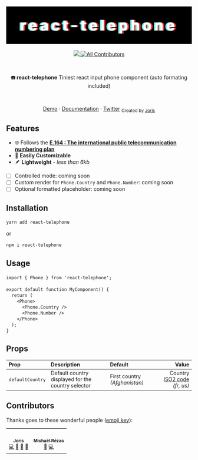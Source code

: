 <a href="https://react-telephone.joris.re/"><img alt="react-telephone - Demo" src="https://github.com/jorisre/react-telephone/raw/main/examples/assets/header.png"/></a>

<p align="center">
  <a href="https://bundlephobia.com/result?p=react-telephone">
    <img src="https://img.shields.io/bundlephobia/minzip/react-telephone?style=for-the-badge" />
  </a>
  <a href="#contributors-">
    <img alt="All Contributors"  src="https://img.shields.io/badge/all_contributors-2-black.svg?style=for-the-badge" />
  </a>
</p>
<br />
<p align="center">
<strong>☎️ react-telephone</strong>
Tiniest react input phone component (auto formating included)
</p>

<br />
<p align="center">
<a href="https://react-telephone.joris/">Demo</a> 
<span> · </span>
  <a href="https://github.com/jorisre/react-telephone#installation">Documentation</a> 
<span> · </span>
<a href="https://twitter.com/_jorisre">Twitter</a>
  <sub>Created by <a href="https://joris.re">Joris</a></sub>
</p>

## Features

- 🌐 Follows the **[E.164 : The international public telecommunication numbering plan](https://www.itu.int/rec/T-REC-E.164-201011-I/en)**
- 🎨 **Easily Customizable**
- 🪶 **Lightweight** - _less than 6kb_
- [ ] Controlled mode: coming soon
- [ ] Custom render for `Phone.Country` and `Phone.Number`: coming soon
- [ ] Optional formatted placeholder: coming soon

## Installation

```sh
yarn add react-telephone
```

or

```sh
npm i react-telephone
```

## Usage

```tsx
import { Phone } from 'react-telephone';

export default function MyComponent() {
  return (
    <Phone>
      <Phone.Country />
      <Phone.Number />
    </Phone>
  );
}
```

## Props

| Prop             | Description                                        | Default                       |                                                                    Value |
| :--------------- | :------------------------------------------------- | :---------------------------- | -----------------------------------------------------------------------: |
| `defaultCountry` | Default country displayed for the country selector | First country _(Afghanistan)_ | Country [ISO2 code](https://en.wikipedia.org/wiki/ISO_3166-2) _(fr, us)_ |

## Contributors

Thanks goes to these wonderful people ([emoji key](https://allcontributors.org/docs/en/emoji-key)):

<!-- ALL-CONTRIBUTORS-LIST:START - Do not remove or modify this section -->
<!-- prettier-ignore-start -->
<!-- markdownlint-disable -->
<table>
  <tr>
    <td align="center"><a href="http://joris.re"><img src="https://avatars.githubusercontent.com/u/7545547?v=4?s=100" width="100px;" alt=""/><br /><sub><b>Joris</b></sub></a><br /><a href="https://github.com/jorisre/react-telephone/commits?author=jorisre" title="Code">💻</a> <a href="https://github.com/jorisre/react-telephone/commits?author=jorisre" title="Documentation">📖</a> <a href="#ideas-jorisre" title="Ideas, Planning, & Feedback">🤔</a> <a href="https://github.com/jorisre/react-telephone/pulls?q=is%3Apr+reviewed-by%3Ajorisre" title="Reviewed Pull Requests">👀</a></td>
    <td align="center"><a href="https://github.com/Kcazer"><img src="https://avatars.githubusercontent.com/u/609420?v=4?s=100" width="100px;" alt=""/><br /><sub><b>Michaël Rézac</b></sub></a><br /><a href="#ideas-Kcazer" title="Ideas, Planning, & Feedback">🤔</a> <a href="https://github.com/jorisre/react-telephone/commits?author=Kcazer" title="Code">💻</a></td>
  </tr>
</table>

<!-- markdownlint-restore -->
<!-- prettier-ignore-end -->

<!-- ALL-CONTRIBUTORS-LIST:END -->
